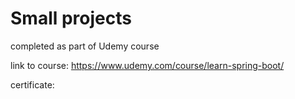 # Small projects
completed as part of Udemy course

link to course:
https://www.udemy.com/course/learn-spring-boot/

certificate:

